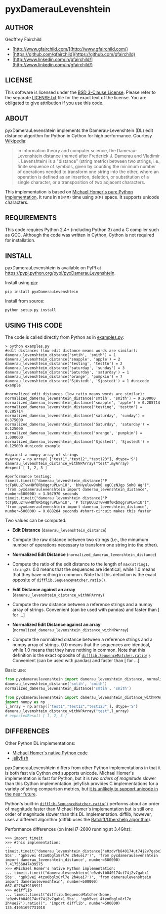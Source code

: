 # pyxDamerauLevenshtein

## AUTHOR
Geoffrey Fairchild
* [http://www.gfairchild.com/](http://www.gfairchild.com/)
* [https://github.com/gfairchild](https://github.com/gfairchild)
* [http://www.linkedin.com/in/gfairchild/](http://www.linkedin.com/in/gfairchild/)

## LICENSE
This software is licensed under the [BSD 3-Clause License](http://opensource.org/licenses/BSD-3-Clause). Please refer to the separate [LICENSE.txt](LICENSE.txt) file for the exact text of the license. You are obligated to give attribution if you use this code.

## ABOUT
pyxDamerauLevenshtein implements the Damerau-Levenshtein (DL) edit distance algorithm for Python in Cython for high performance. Courtesy [Wikipedia](http://en.wikipedia.org/wiki/Damerau%E2%80%93Levenshtein_distance):

> In information theory and computer science, the Damerau-Levenshtein distance (named after Frederick J. Damerau and Vladimir I. Levenshtein) is a "distance" (string metric) between two strings, i.e., finite sequence of symbols, given by counting the minimum number of operations needed to transform one string into the other, where an operation is defined as an insertion, deletion, or substitution of a single character, or a transposition of two adjacent characters.

This implementation is based on [Michael Homer's pure Python implementation](http://mwh.geek.nz/2009/04/26/python-damerau-levenshtein-distance/). It runs in `O(N*M)` time using `O(M)` space. It supports unicode characters.

## REQUIREMENTS
This code requires Python 2.4+ (including Python 3) and a C compiler such as GCC. Although the code was written in Cython, Cython is not required for installation.

## INSTALL
pyxDamerauLevenshtein is available on PyPI at https://pypi.python.org/pypi/pyxDamerauLevenshtein.

Install using [pip](http://www.pip-installer.org/):

    pip install pyxDamerauLevenshtein

Install from source:

    python setup.py install

## USING THIS CODE
The code is called directly from Python as in [examples.py](examples/examples.py):
    
    > python examples.py
    #edit distances (low edit distance means words are similar):
    damerau_levenshtein_distance('smtih', 'smith') = 1
    damerau_levenshtein_distance('snapple', 'apple') = 2
    damerau_levenshtein_distance('testing', 'testtn') = 2
    damerau_levenshtein_distance('saturday', 'sunday') = 3
    damerau_levenshtein_distance('Saturday', 'saturday') = 1
    damerau_levenshtein_distance('orange', 'pumpkin') = 7
    damerau_levenshtein_distance('Sjöstedt', 'Sjostedt') = 1 #unicode example

    #normalized edit distances (low ratio means words are similar):
    normalized_damerau_levenshtein_distance('smtih', 'smith') = 0.200000
    normalized_damerau_levenshtein_distance('snapple', 'apple') = 0.285714
    normalized_damerau_levenshtein_distance('testing', 'testtn') = 0.285714
    normalized_damerau_levenshtein_distance('saturday', 'sunday') = 0.375000
    normalized_damerau_levenshtein_distance('Saturday', 'saturday') = 0.125000
    normalized_damerau_levenshtein_distance('orange', 'pumpkin') = 1.000000
    normalized_damerau_levenshtein_distance('Sjöstedt', 'Sjostedt') = 0.125000 #unicode example

    #against a numpy array of strings
    myArray = np.array( ["test1","test12","test123"], dtype='S')
    damerau_levenshtein_distance_withNPArray("test",myArray)
    #expect [ 1, 2, 3 ]

    #performance testing:
    timeit.timeit("damerau_levenshtein_distance('P tcTpUUu2TvwH8f0RbXqgruPLwn1U', 'bhHyeluw9nh8 egCCzNJgp Snh0 Wg')", 'from pyxdameraulevenshtein import damerau_levenshtein_distance', number=500000) = 3.567970 seconds
    timeit.timeit("damerau_levenshtein_distance('P tcTpUUu2TvwH8f0RbXqgruPLwn1U', 'P tcTpUUu2TvwH8f0RbXqgruPLwn1U')", 'from pyxdameraulevenshtein import damerau_levenshtein_distance', number=500000) = 0.888284 seconds #short-circuit makes this faster

Two values can be computed:

* **Edit Distance** (`damerau_levenshtein_distance`)
 - Compute the raw distance between two strings (i.e., the minumum number of operations necessary to transform one string into the other).

* **Normalized Edit Distance** (`normalized_damerau_levenshtein_distance`)
 - Compute the ratio of the edit distance to the length of `max(string1, string2)`. 0.0 means that the sequences are identical, while 1.0 means that they have nothing in common. Note that this definition is the exact opposite of [`difflib.SequenceMatcher.ratio()`](http://docs.python.org/2/library/difflib.html#difflib.SequenceMatcher.ratio).

* **Edit Distance against an array** (`damerau_levenshtein_distance_withNPArray`)
 - Compute the raw distance between a reference strings and a numpy array of strings. 
 Convenient (can be used with pandas) and faster than [ for ...]

* **Normalized Edit Distance against an array** (`normalized_damerau_levenshtein_distance_withNPArray`)
 - Compute the normalized distance between a reference strings and a numpy array of strings. 
 0.0 means that the sequences are identical, while 1.0 means that they have nothing in common. Note that this definition is the exact opposite of [`difflib.SequenceMatcher.ratio()`](http://docs.python.org/2/library/difflib.html#difflib.SequenceMatcher.ratio).
 Convenient (can be used with pandas) and faster than [ for ...]

Basic use:

```python
from pyxdameraulevenshtein import damerau_levenshtein_distance, normalized_damerau_levenshtein_distance
damerau_levenshtein_distance('smtih', 'smith')
normalized_damerau_levenshtein_distance('smtih', 'smith')

from pyxdameraulevenshtein import damerau_levenshtein_distance_withNPArray, normalized_damerau_levenshtein_distance_withNPArray
import numpy as np
l_array = np.array(["test1","test12","test123" ], dtype='S')
damerau_levenshtein_distance_withNPArray("test",l_array)
# expectedResult [ 1, 2, 3 ] 
```

## DIFFERENCES
Other Python DL implementations:

* [Michael Homer's native Python code](http://mwh.geek.nz/2009/04/26/python-damerau-levenshtein-distance/)
* [jellyfish](https://github.com/sunlightlabs/jellyfish)

pyxDamerauLevenshtein differs from other Python implementations in that it is both fast via Cython *and* supports unicode. Michael Homer's implementation is fast for Python, but it is *two orders of magnitude* slower than this Cython implementation. jellyfish provides C implementations for a variety of string comparison metrics, but [it is unlikely to support unicode in the near future](https://github.com/sunlightlabs/jellyfish/issues/1).

Python's built-in [`difflib.SequenceMatcher.ratio()`](http://docs.python.org/2/library/difflib.html#difflib.SequenceMatcher.ratio) performs about an order of magnitude faster than Michael Homer's implementation but is still one order of magnitude slower than this DL implementation. difflib, however, uses a different algorithm (difflib uses the [Ratcliff/Obershelp algorithm](http://www.drdobbs.com/database/pattern-matching-the-gestalt-approach/184407970)).

Performance differences (on Intel i7-2600 running at 3.4Ghz):

    >>> import timeit
    >>> #this implementation:
    ... timeit.timeit("damerau_levenshtein_distance('e0zdvfb840174ut74j2v7gabx1 5bs', 'qpk5vei 4tzo0bglx8rl7e 2h4uei7')", 'from pyxdameraulevenshtein import damerau_levenshtein_distance', number=500000)
    7.417556047439575
    >>> #Michael Homer's native Python implementation:
    ... timeit.timeit("dameraulevenshtein('e0zdvfb840174ut74j2v7gabx1 5bs', 'qpk5vei 4tzo0bglx8rl7e 2h4uei7')", 'from dameraulevenshtein import dameraulevenshtein', number=500000)
    667.0276439189911
    >>> #difflib
    ... timeit.timeit("difflib.SequenceMatcher(None, 'e0zdvfb840174ut74j2v7gabx1 5bs', 'qpk5vei 4tzo0bglx8rl7e 2h4uei7').ratio()", 'import difflib', number=500000)
    135.41051697731018
